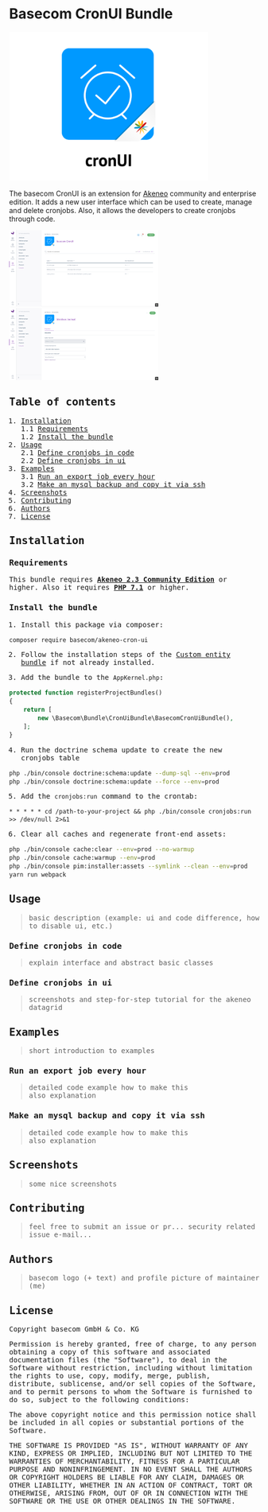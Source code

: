 # Basecom CronUI Bundle

<img src="docs/logo.png" width="400">

The basecom CronUI is an extension for [Akeneo](https://akeneo.com) community and 
enterprise edition. It adds a new user interface which can be used to create, manage 
and delete cronjobs. Also, it allows the developers to create cronjobs through code.

<kbd>
<img src="docs/index.png" width="300">
</kdb>

<img src="docs/edit.png" width="300">

## Table of contents
1. [Installation](#installation)   
  1.1 [Requirements](#requirements)   
  1.2 [Install the bundle](#install-the-bundle)
2. [Usage](#usage)   
  2.1 [Define cronjobs in code](#define-cronjobs-in-code)   
  2.2 [Define cronjobs in ui](#define-cronjobs-in-ui)
3. [Examples](#examples)   
  3.1 [Run an export job every hour](#run-an-export-job-every-hour)   
  3.2 [Make an mysql backup and copy it via ssh](#make-an-mysql-backup-and-copy-it-via-ssh)
4. [Screenshots](#screenshots)
5. [Contributing](#contributing)
6. [Authors](#authors)
7. [License](#license)

## Installation

### Requirements

This bundle requires **[Akeneo 2.3 Community Edition](http://akeneo.com)** or higher. 
Also it requires **[PHP 7.1](http://php.net)** or higher.

### Install the bundle

1. Install this package via composer:
```bash
composer require basecom/akeneo-cron-ui
```

2. Follow the installation steps of the [Custom entity bundle](https://github.com/akeneo-labs/CustomEntityBundle) if not
already installed.

3. Add the bundle to the `AppKernel.php`:
```php
protected function registerProjectBundles()
{
	return [
		new \Basecom\Bundle\CronUiBundle\BasecomCronUiBundle(),
	];
}
```

4. Run the doctrine schema update to create the new cronjobs table
```bash
php ./bin/console doctrine:schema:update --dump-sql --env=prod
php ./bin/console doctrine:schema:update --force --env=prod

```

5. Add the `cronjobs:run` command to the crontab:
```crontab
* * * * * cd /path-to-your-project && php ./bin/console cronjobs:run >> /dev/null 2>&1
```

6. Clear all caches and regenerate front-end assets:
```bash
php ./bin/console cache:clear --env=prod --no-warmup
php ./bin/console cache:warmup --env=prod
php ./bin/console pim:installer:assets --symlink --clean --env=prod
yarn run webpack
```

## Usage

> basic description (example: ui and code difference, how to disable ui, etc.)

### Define cronjobs in code

> explain interface and abstract basic classes

### Define cronjobs in ui

> screenshots and step-for-step tutorial for the akeneo datagrid

## Examples

> short introduction to examples

### Run an export job every hour

> detailed code example how to make this   
> also explanation

### Make an mysql backup and copy it via ssh

> detailed code example how to make this   
> also explanation

## Screenshots

> some nice screenshots

## Contributing

> feel free to submit an issue or pr... security related issue e-mail... 

## Authors

> basecom logo (+ text) and profile picture of maintainer (me)

## License

Copyright basecom GmbH & Co. KG

Permission is hereby granted, free of charge, to any person obtaining a copy of this software and associated
documentation files (the "Software"), to deal in the Software without restriction, including without limitation the
rights to use, copy, modify, merge, publish, distribute, sublicense, and/or sell copies of the Software, and to permit
persons to whom the Software is furnished to do so, subject to the following conditions:

The above copyright notice and this permission notice shall be included in all copies or substantial portions of the
Software.

THE SOFTWARE IS PROVIDED "AS IS", WITHOUT WARRANTY OF ANY KIND, EXPRESS OR IMPLIED, INCLUDING BUT NOT LIMITED TO THE
WARRANTIES OF MERCHANTABILITY, FITNESS FOR A PARTICULAR PURPOSE AND NONINFRINGEMENT. IN NO EVENT SHALL THE AUTHORS OR
COPYRIGHT HOLDERS BE LIABLE FOR ANY CLAIM, DAMAGES OR OTHER LIABILITY, WHETHER IN AN ACTION OF CONTRACT, TORT OR
OTHERWISE, ARISING FROM, OUT OF OR IN CONNECTION WITH THE SOFTWARE OR THE USE OR OTHER DEALINGS IN THE SOFTWARE.
